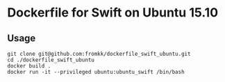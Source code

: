 # Dockerfile for Swift on Ubuntu 15.10

## Usage

```
git clone git@github.com:fromkk/dockerfile_swift_ubuntu.git
cd ./dockerfile_swift_ubuntu
docker build .
docker run -it --privileged ubuntu:ubuntu_swift /bin/bash
```
